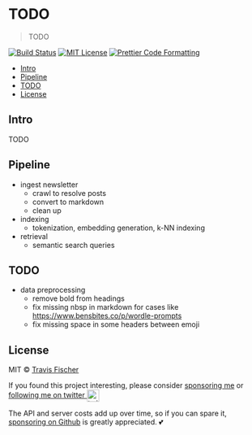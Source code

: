 # TODO <!-- omit in toc -->

> TODO

[![Build Status](https://github.com/transitive-bullshit/newsletter-ai-search/actions/workflows/test.yml/badge.svg)](https://github.com/transitive-bullshit/newsletter-ai-search/actions/workflows/test.yml) [![MIT License](https://img.shields.io/badge/license-MIT-blue)](https://github.com/transitive-bullshit/newsletter-ai-search/blob/main/license) [![Prettier Code Formatting](https://img.shields.io/badge/code_style-prettier-brightgreen.svg)](https://prettier.io)

- [Intro](#intro)
- [Pipeline](#pipeline)
- [TODO](#todo)
- [License](#license)

## Intro

TODO

## Pipeline

- ingest newsletter
  - crawl to resolve posts
  - convert to markdown
  - clean up
- indexing
  - tokenization, embedding generation, k-NN indexing
- retrieval
  - semantic search queries

## TODO

- data preprocessing
  - remove bold from headings
  - fix missing nbsp in markdown for cases like https://www.bensbites.co/p/wordle-prompts
  - fix missing space in some headers between emoji

## License

MIT © [Travis Fischer](https://transitivebullsh.it)

If you found this project interesting, please consider [sponsoring me](https://github.com/sponsors/transitive-bullshit) or <a href="https://twitter.com/transitive_bs">following me on twitter <img src="https://storage.googleapis.com/saasify-assets/twitter-logo.svg" alt="twitter" height="24px" align="center"></a>

The API and server costs add up over time, so if you can spare it, [sponsoring on Github](https://github.com/sponsors/transitive-bullshit) is greatly appreciated. 💕
